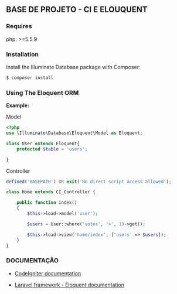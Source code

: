 ## BASE DE PROJETO - CI E ELOUQUENT

### Requires

php: >=5.5.9

### Installation

Install the Illuminate Database package with Composer:

```sh
$ composer install
```

### Using The Eloquent ORM

**Example:**

Model

```php
<?php
use \Illuminate\Database\Eloquent\Model as Eloquent;

class User extends Eloquent{
    protected $table = 'users';

}
```

Controller

```php
defined('BASEPATH') OR exit('No direct script access allowed');

class Home extends CI_Controller {

	public function index()
	{
		$this->load->model('user');

		$users = User::where('votes', '>', 1)->get();

		$this->load->view('home/index', ['users' => $users]);
	}
}
```

### DOCUMENTAÇÃO

- [CodeIgniter documentation](http://www.codeigniter.com/user_guide/)

- [Laravel framework - Eloquent documentation](https://laravel.com/docs/5.1/eloquent)
